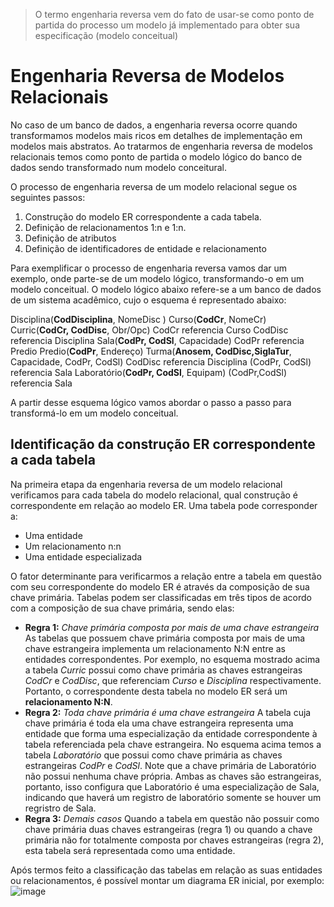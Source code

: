 > O termo engenharia reversa vem do fato de usar-se como ponto de partida do processo um modelo já implementado para obter sua especificação (modelo conceitual) 

# Engenharia Reversa de Modelos Relacionais

No caso de um banco de dados, a engenharia reversa ocorre quando transformamos modelos mais ricos em detalhes de implementação em modelos mais abstratos. Ao tratarmos de engenharia reversa de modelos relacionais temos como ponto de partida o modelo lógico do banco de dados sendo transformado num modelo conceitural. 

O processo de engenharia reversa de um modelo relacional segue os seguintes passos:
1. Construção do modelo ER correspondente a cada tabela.
2. Definição de relacionamentos 1:n e 1:n.
3. Definição de atributos
4. Definição de identificadores de entidade e relacionamento

Para exemplificar o processo de engenharia reversa vamos dar um exemplo, onde parte-se de um modelo lógico, transformando-o em um modelo conceitual. O modelo lógico abaixo refere-se a um banco de dados de um sistema acadêmico, cujo o esquema é representado abaixo:

Disciplina(**CodDisciplina**, NomeDisc )
Curso(**CodCr**, NomeCr)
Curric(**CodCr, CodDisc**, Obr/Opc)
	CodCr referencia Curso
	CodDisc referencia Disciplina
Sala(**CodPr, CodSl**, Capacidade)
	CodPr referencia Predio
Predio(**CodPr**, Endereço)
Turma(**Anosem, CodDisc,SiglaTur**, Capacidade, CodPr, CodSl)
	CodDisc referencia Disciplina
	(CodPr, CodSl) referencia Sala
Laboratório(**CodPr, CodSl**, Equipam)
	(CodPr,CodSl) referencia Sala

A partir desse esquema lógico vamos abordar o passo a passo para transformá-lo em um modelo conceitual.

## Identificação da construção ER correspondente a cada tabela

Na primeira etapa da engenharia reversa de um modelo relacional verificamos para cada tabela do modelo relacional, qual construção é correspondente em relação ao modelo ER. Uma tabela pode corresponder a:
* Uma entidade
* Um relacionamento n:n
* Uma entidade especializada

O fator determinante para verificarmos a relação entre a tabela em questão com seu correspondente do modelo ER é através da composição de sua chave primária. Tabelas podem ser classificadas em três tipos de acordo com a composição de sua chave primária, sendo elas:
* **Regra 1:** *Chave primária composta por mais de uma chave estrangeira*
	As tabelas que possuem chave primária composta por mais de uma chave estrangeira implementa um relacionamento N:N entre as entidades correspondentes. Por exemplo, no esquema mostrado acima a tabela *Curric* possui como chave primária as chaves estrangeiras *CodCr* e *CodDisc*, que referenciam *Curso* e *Disciplina* respectivamente. Portanto, o correspondente desta tabela no modelo ER será um **relacionamento N:N**.
* **Regra 2:** *Toda chave primária é uma chave estrangeira*
	A tabela cuja chave primária é toda ela uma chave estrangeira representa uma entidade que forma uma especialização da entidade correspondente à tabela referenciada pela chave estrangeira. No esquema acima temos a tabela *Laboratório* que possui  como chave primária as chaves estrangeiras *CodPr* e *CodSl*. Note que a chave primária de Laboratório não possui nenhuma chave própria. Ambas as chaves são estrangeiras, portanto, isso configura que Laboratório é uma especialização de Sala, indicando que haverá um registro de laboratório somente se houver um regristro de Sala.
* **Regra 3:** *Demais casos*
	Quando a tabela em questão não possuir como chave primária duas chaves estrangeiras (regra 1) ou quando a chave primária não for totalmente composta por chaves estrangeiras (regra 2), esta tabela será representada como uma entidade. 

Após termos feito a classificação das tabelas em relação as suas entidades ou relacionamentos, é possível montar um diagrama ER inicial, por exemplo:
![image](https://github.com/user-attachments/assets/99e9838e-6a9d-4dfb-92c7-85f199fee828)
